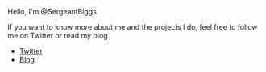 Hello, I'm @SergeantBiggs

If you want to know more about me and the projects I do, feel free to follow me on
Twitter or read my blog

- [Twitter](https://twitter.com/SergeantBiggs)
- [Blog](https://sergeantbiggs.net)
